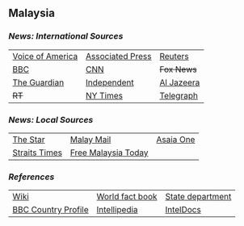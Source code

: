 ## Malaysia ##

### _News: International Sources_ ###
|   |   |   |
| --- | --- | --- |
| [Voice of America](https://www.voanews.com/search?search_api_fulltext=Malaysia&type=1&sort_by=publication_time) | [Associated Press](https://apnews.com/Malaysia) | [Reuters](https://www.reuters.com/search/news?sortBy=&dateRange=&blob=malaysia) |
| [BBC](https://www.bbc.com/news/topics/cx1m7zg0523t/malaysia) | [CNN](https://www.cnn.com/search/?q=Malaysia&size=10&type=article) | ~~Fox News~~ |
| [The Guardian](https://www.theguardian.com/world/malaysia)  | [Independent](https://www.independent.co.uk/topic/malaysia) | [Al Jazeera](https://www.aljazeera.com/topics/country/malaysia.html) |
| ~~RT~~ | [NY Times](https://www.nytimes.com/topic/destination/malaysia?searchResultPosition=0) | [Telegraph](https://www.telegraph.co.uk/malaysia/) |

### _News: Local Sources_ ###
|   |   |   |
| --- | --- | --- |
| [The Star](https://www.thestar.com.my/) |[Malay Mail](https://www.malaymail.com/news/malaysia)  | [Asaia One](https://www.asiaone.com/malaysia#gsc.tab=0) |
| [Straits Times](https://www.straitstimes.com/tags/malaysia) | [Free Malaysia Today](https://www.freemalaysiatoday.com/category/category/nation/) |  |


### _References_ ###
|   |   |   |
| --- | --- | --- |
| [Wiki](https://en.wikipedia.org/wiki/Malaysia) | [World fact book](https://www.cia.gov/library/publications/resources/the-world-factbook/geos/my.html) | [State department](https://www.state.gov/countries-areas/malaysia/) |
| [BBC Country Profile](https://www.bbc.com/news/world-asia-pacific-15356257) | [Intellipedia](https://intellipedia.intelink.gov/wiki/Malaysia) | [IntelDocs](https://inteldocs.intelink.gov/search/folder?q=Malaysia) |
